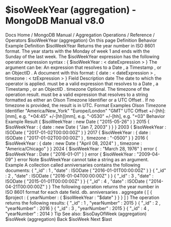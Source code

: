 # $isoWeekYear (aggregation) - MongoDB Manual v8.0


Docs Home / MongoDB Manual / Aggregation Operations / Reference / Operators $isoWeekYear (aggregation) On this page Definition Behavior Example Definition $isoWeekYear Returns the year number in ISO 8601 format. The year starts
with the Monday of week 1 and ends with the Sunday of the
last week. The $isoWeekYear expression has the following operator expression syntax : { $isoWeekYear : < dateExpression > } The argument can be: An expression that resolves to a Date , a Timestamp , or an ObjectID . A document with this format: { date : < dateExpression > , timezone : < tzExpression > } Field Description date The date to which the operator is applied. <dateExpression> must be a valid expression that resolves to a Date , a Timestamp ,
or an ObjectID . timezone Optional. The timezone of the operation result. <tzExpression> must be a valid expression that resolves to a string formatted as either
an Olson Timezone Identifier or a UTC Offset .
If no timezone is provided, the result is in UTC. Format Examples Olson Timezone Identifier "America/New_York" "Europe/London" "GMT" UTC Offset +/-[hh]:[mm], e.g. "+04:45" +/-[hh][mm], e.g. "-0530" +/-[hh], e.g. "+03" Behavior Example Result { $isoWeekYear : new Date ( "2015-05-26" ) } 2015 { $isoWeekYear : { date : new Date ( "Jan 7, 2003" ) } } 2003 { $isoWeekYear : ISODate ( "2017-01-02T00:00:00Z" ) } 2017 { $isoWeekYear : { date : ISODate ( "2017-01-02T00:00:00Z" ) , timezone : "-0500" } } 2016 { $isoWeekYear : { date : new Date ( "April 08, 2024" ) , timezone : "America/Chicago" } } 2024 { $isoWeekYear : "March 28, 1976" } error { $isoWeekYear : Date ( "2016-01-01" ) } error { $isoWeekYear : "2009-04-09" } error Note $isoWeekYear cannot take a string as an argument. Example A collection called anniversaries contains the following documents: { "_id" : 1 , "date" : ISODate ( "2016-01-01T00:00:00Z" ) } { "_id" : 2 , "date" : ISODate ( "2016-01-04T00:00:00Z" ) } { "_id" : 3 , "date" : ISODate ( "2015-01-01T00:00:00Z" ) } { "_id" : 4 , "date" : ISODate ( "2014-04-21T00:00:00Z" ) } The following operation returns the year number in ISO 8601
format for each date field. db. anniversaries . aggregate ( [ { $project : { yearNumber : { $isoWeekYear : "$date" } } } ] ) The operation returns the following results: { "_id" : 1 , "yearNumber" : 2015 } { "_id" : 2 , "yearNumber" : 2016 } { "_id" : 3 , "yearNumber" : 2015 } { "_id" : 4 , "yearNumber" : 2014 } Tip See also: $isoDayOfWeek (aggregation) $isoWeek (aggregation) Back $isoWeek Next $last
